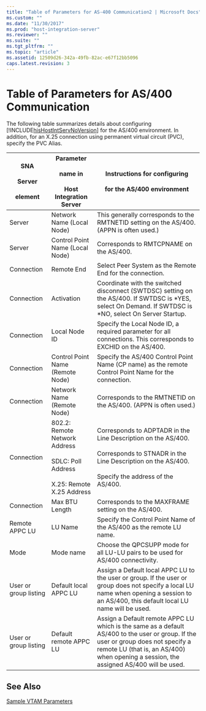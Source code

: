 ```yaml
---
title: "Table of Parameters for AS-400 Communication2 | Microsoft Docs"
ms.custom: ""
ms.date: "11/30/2017"
ms.prod: "host-integration-server"
ms.reviewer: ""
ms.suite: ""
ms.tgt_pltfrm: ""
ms.topic: "article"
ms.assetid: 12509d26-342a-49fb-82ac-e67f12bb5096
caps.latest.revision: 3
---
```

# Table of Parameters for AS/400 Communication
The following table summarizes details about configuring [!INCLUDE[hisHostIntServNoVersion](../includes/hishostintservnoversion-md.md)] for the AS/400 environment. In addition, for an X.25 connection using permanent virtual circuit (PVC), specify the PVC Alias.  
  
|SNA<br /><br /> Server<br /><br /> element|Parameter<br /><br /> name in<br /><br /> Host Integration Server|Instructions for configuring<br /><br /> for the AS/400 environment|  
|--------------------------------|-------------------------------------------------------|------------------------------------------------------------------|  
|Server|Network Name  (Local Node)|This generally corresponds to the RMTNETID setting on the AS/400. (APPN is often used.)|  
|Server|Control Point Name  (Local Node)|Corresponds to RMTCPNAME on the AS/400.|  
|Connection|Remote End|Select Peer System as the Remote End for the connection.|  
|Connection|Activation|Coordinate with the switched disconnect (SWTDSC) setting on the AS/400. If SWTDSC is *YES, select On Demand. If SWTDSC is \*NO, select On Server Startup.|  
|Connection|Local Node ID|Specify the Local Node ID, a required parameter for all connections. This corresponds to EXCHID on the AS/400.|  
|Connection|Control Point Name (Remote Node)|Specify the AS/400 Control Point Name (CP name) as the remote Control Point Name for the connection.|  
|Connection|Network Name (Remote Node)|Corresponds to the RMTNETID on the AS/400. (APPN is often used.)|  
|Connection|802.2: Remote Network Address<br /><br /> SDLC: Poll Address<br /><br /> X.25: Remote X.25 Address|Corresponds to ADPTADR in the Line Description on the AS/400.<br /><br /> Corresponds to STNADR in the Line Description on the AS/400.<br /><br /> Specify the address of the AS/400.|  
|Connection|Max BTU Length|Corresponds to the MAXFRAME setting on the AS/400.|  
|Remote APPC LU|LU Name|Specify the Control Point Name of the AS/400 as the remote LU name.|  
|Mode|Mode name|Choose the QPCSUPP mode for all LU-LU pairs to be used for AS/400 connectivity.|  
|User or group listing|Default local  APPC LU|Assign a Default local APPC LU to the user or group. If the user or group does not specify a local LU name when opening a session to an AS/400, this default local LU name will be used.|  
|User or group listing|Default remote APPC LU|Assign a Default remote APPC LU  which is the same as a default AS/400  to the user or group. If the user or group does not specify a remote LU (that is, an AS/400) when opening a session, the assigned AS/400 will be used.|  
  
## See Also  
 [Sample VTAM Parameters](../HIS2010/sample-vtam-parameters2.md)